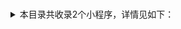 # #
<details>
<summary>
本目录共收录2个小程序，详情见如下：
</summary>

- [filter](https://github.com/zirawell/Ad-Cleaner/tree/main/Adblock/Applet/Alipay/#/filter)
- [rewrite](https://github.com/zirawell/Ad-Cleaner/tree/main/Adblock/Applet/Alipay/#/rewrite)

</details>
